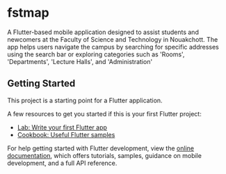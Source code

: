 # fstmap

A Flutter-based mobile application designed to assist students and newcomers at the Faculty of Science and Technology in Nouakchott. The app helps users navigate the campus by searching for specific addresses using the search bar or exploring categories such as 'Rooms', 'Departments', 'Lecture Halls', and 'Administration'

## Getting Started

This project is a starting point for a Flutter application.

A few resources to get you started if this is your first Flutter project:

- [Lab: Write your first Flutter app](https://docs.flutter.dev/get-started/codelab)
- [Cookbook: Useful Flutter samples](https://docs.flutter.dev/cookbook)

For help getting started with Flutter development, view the
[online documentation](https://docs.flutter.dev/), which offers tutorials,
samples, guidance on mobile development, and a full API reference.

